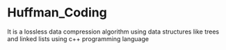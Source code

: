 # Huffman_Coding
 It is a lossless data compression algorithm using data structures like trees and linked lists using c++ programming language
